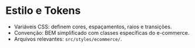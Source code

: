 # Estilo e Tokens

- Variáveis CSS: definem cores, espaçamentos, raios e transições.
- Convenção: BEM simplificado com classes específicas do e-commerce.
- Arquivos relevantes: `src/styles/ecommerce/`.
